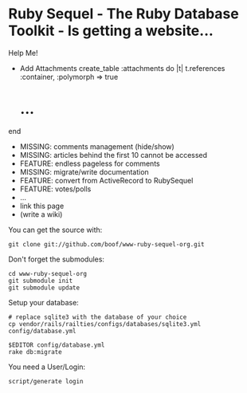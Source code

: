 Ruby Sequel - The Ruby Database Toolkit - Is getting a website...
=================================================================

Help Me!
* Add Attachments
create_table :attachments do |t|
  t.references :container, :polymorph => true
  # ...
end

* MISSING: comments management (hide/show)
* MISSING: articles behind the first 10 cannot be accessed
* FEATURE: endless pageless for comments
* MISSING: migrate/write documentation
* FEATURE: convert from ActiveRecord to RubySequel
* FEATURE: votes/polls
* ...
* link this page
* (write a wiki)

You can get the source with:

    git clone git://github.com/boof/www-ruby-sequel-org.git

Don't forget the submodules:

    cd www-ruby-sequel-org
    git submodule init
    git submodule update

Setup your database:

    # replace sqlite3 with the database of your choice
    cp vendor/rails/railties/configs/databases/sqlite3.yml config/database.yml

    $EDITOR config/database.yml
    rake db:migrate

You need a User/Login:

    script/generate login
